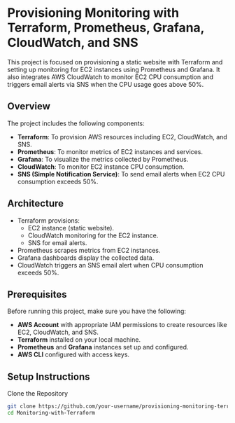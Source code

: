 # Provisioning Monitoring with Terraform, Prometheus, Grafana, CloudWatch, and SNS

This project is focused on provisioning a static website with Terraform and setting up monitoring for EC2 instances using Prometheus and Grafana. It also integrates AWS CloudWatch to monitor EC2 CPU consumption and triggers email alerts via SNS when the CPU usage goes above 50%.

## Overview

The project includes the following components:

- **Terraform**: To provision AWS resources including EC2, CloudWatch, and SNS.
- **Prometheus**: To monitor metrics of EC2 instances and services.
- **Grafana**: To visualize the metrics collected by Prometheus.
- **CloudWatch**: To monitor EC2 instance CPU consumption.
- **SNS (Simple Notification Service)**: To send email alerts when EC2 CPU consumption exceeds 50%.

## Architecture

- Terraform provisions:
  - EC2 instance (static website).
  - CloudWatch monitoring for the EC2 instance.
  - SNS for email alerts.
- Prometheus scrapes metrics from EC2 instances.
- Grafana dashboards display the collected data.
- CloudWatch triggers an SNS email alert when CPU consumption exceeds 50%.

## Prerequisites

Before running this project, make sure you have the following:

- **AWS Account** with appropriate IAM permissions to create resources like EC2, CloudWatch, and SNS.
- **Terraform** installed on your local machine.
- **Prometheus** and **Grafana** instances set up and configured.
- **AWS CLI** configured with access keys.

## Setup Instructions

Clone the Repository

```bash
git clone https://github.com/your-username/provisioning-monitoring-terraform.git](https://github.com/ankitjindal9404/Monitoring-with-Terraform.git
cd Monitoring-with-Terraform
